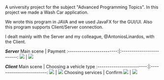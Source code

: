 A university project for the subject "Advanced Programming Topics". In this project we made a Wash Car application.

We wrote this program in JAVA and we used JavaFX for the GUI/UI. Also this program supports Client/Server connection.

I dealt mainly with the Server and my colleague, @AntoniosLinardos,  with the Client.

***Server***
Main scene                 |  Payment
:-------------------------:|:-------------------------:
<img src="https://user-images.githubusercontent.com/50119721/159773579-ae491b4c-35c8-451f-9149-7df5fc547f8c.png"> |  <img src="https://user-images.githubusercontent.com/50119721/159773412-0cce3aab-4324-4b25-bc7c-21dd6a72b34b.png">

***Client***
Main scene                 |  Choosing a vehicle type
:-------------------------:|:-------------------------:
<img src="https://user-images.githubusercontent.com/50119721/159773726-128fcdde-f4ea-4e49-8294-68f80e426765.png"> | <img src="https://user-images.githubusercontent.com/50119721/159773787-47d055dc-30ad-4f43-84f1-31c5858d5a99.png">
Choosing services          | Confirm 
<img src="https://user-images.githubusercontent.com/50119721/159773849-20c831fa-e4a8-45f2-9e95-bbedb18abcf7.png"> | <img src="https://user-images.githubusercontent.com/50119721/159776598-5c88b5b1-4f31-45a5-94f5-62a58d3b3d3f.png"> 

